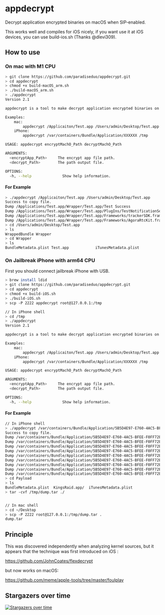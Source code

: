 # appdecrypt

Decrypt application encrypted binaries on macOS when SIP-enabled.

This works well and compiles for iOS nicely, if you want use it at iOS devices, you can use build-ios.sh (Thanks @dlevi309).

## How to use

### On mac with M1 CPU

```bash
> git clone https://github.com/paradiseduo/appdecrypt.git
> cd appdecrypt
> chmod +x build-macOS_arm.sh
> ./build-macOS_arm.sh
> ./appdecrypt
Version 2.1

appdecrypt is a tool to make decrypt application encrypted binaries on macOS when SIP-enabled.

Examples:
    mac:
        appdecrypt /Applicaiton/Test.app /Users/admin/Desktop/Test.app
    iPhone:
        appdecrypt /var/containers/Bundle/Application/XXXXXX /tmp

USAGE: appdecrypt encryptMachO_Path decryptMachO_Path

ARGUMENTS:
  <encryptApp_Path>     The encrypt app file path.
  <decrypt_Path>        The path output file.

OPTIONS:
  -h, --help              Show help information.
```

#### For Example

```bash
> ./appdecrypt /Applicaiton/Test.app /Users/admin/Desktop/Test.app
Success to copy file.
Dump /Applications/Test.app/Wrapper/Test.app/Test Success
Dump /Applications/Test.app/Wrapper/Test.app/PlugIns/TestNotificationService.appex/TestNotificationService Success
Dump /Applications/Test.app/Wrapper/Test.app/Frameworks/trackerSDK.framework/trackerSDK Success
Dump /Applications/Test.app/Wrapper/Test.app/Frameworks/AgoraRtcKit.framework/AgoraRtcKit Success
> cd /Users/admin/Desktop/Test.app
> ls
WrappedBundle Wrapper
> cd Wrapper
> ls
BundleMetadata.plist Test.app            iTunesMetadata.plist
```

### On Jailbreak iPhone with arm64 CPU

First you should connect jailbreak iPhone with USB.
```bash
> brew install ldid
> git clone https://github.com/paradiseduo/appdecrypt.git
> cd appdecrypt
> chmod +x build-iOS.sh
> ./build-iOS.sh
> scp -P 2222 appdecrypt root@127.0.0.1:/tmp

// In iPhone shell
> cd /tmp
> ./appdecrypt
Version 2.1

appdecrypt is a tool to make decrypt application encrypted binaries on macOS when SIP-enabled.

Examples:
    mac:
        appdecrypt /Applicaiton/Test.app /Users/admin/Desktop/Test.app
    iPhone:
        appdecrypt /var/containers/Bundle/Application/XXXXXX /tmp

USAGE: appdecrypt encryptMachO_Path decryptMachO_Path

ARGUMENTS:
  <encryptApp_Path>     The encrypt app file path.
  <decrypt_Path>        The path output file.

OPTIONS:
  -h, --help              Show help information.
```

#### For Example
```bash
// In iPhone shell
> ./appdecrypt /var/containers/Bundle/Application/5B5D4E97-E760-4AC5-BFEE-F0FF72EBB19E /tmp
Success to copy file.
Dump /var/containers/Bundle/Application/5B5D4E97-E760-4AC5-BFEE-F0FF72EBB19E/KingsRaid.app/KingsRaid Success
Dump /var/containers/Bundle/Application/5B5D4E97-E760-4AC5-BFEE-F0FF72EBB19E/KingsRaid.app/Frameworks/FBSDKGamingServicesKit.framework/FBSDKGamingServicesKit Success
Dump /var/containers/Bundle/Application/5B5D4E97-E760-4AC5-BFEE-F0FF72EBB19E/KingsRaid.app/Frameworks/FBLPromises.framework/FBLPromises Success
Dump /var/containers/Bundle/Application/5B5D4E97-E760-4AC5-BFEE-F0FF72EBB19E/KingsRaid.app/Frameworks/FBSDKShareKit.framework/FBSDKShareKit Success
Dump /var/containers/Bundle/Application/5B5D4E97-E760-4AC5-BFEE-F0FF72EBB19E/KingsRaid.app/Frameworks/GoogleUtilities.framework/GoogleUtilities Success
Dump /var/containers/Bundle/Application/5B5D4E97-E760-4AC5-BFEE-F0FF72EBB19E/KingsRaid.app/Frameworks/FBSDKLoginKit.framework/FBSDKLoginKit Success
Dump /var/containers/Bundle/Application/5B5D4E97-E760-4AC5-BFEE-F0FF72EBB19E/KingsRaid.app/Frameworks/nanopb.framework/nanopb Success
Dump /var/containers/Bundle/Application/5B5D4E97-E760-4AC5-BFEE-F0FF72EBB19E/KingsRaid.app/Frameworks/FBSDKCoreKit.framework/FBSDKCoreKit Success
Dump /var/containers/Bundle/Application/5B5D4E97-E760-4AC5-BFEE-F0FF72EBB19E/KingsRaid.app/Frameworks/Protobuf.framework/Protobuf Success
> cd Payload
> ls
BundleMetadata.plist  KingsRaid.app/  iTunesMetadata.plist
> tar -cvf /tmp/dump.tar ./


// In mac shell
> cd ~/Desktop
> scp -P 2222 root@127.0.0.1:/tmp/dump.tar .
dump.tar
```

## Principle
This was discovered independently when analyzing kernel sources, but it appears that the technique was first introduced on iOS : 

https://github.com/JohnCoates/flexdecrypt

but now works on macOS:

https://github.com/meme/apple-tools/tree/master/foulplay



## Stargazers over time

[![Stargazers over time](https://starchart.cc/paradiseduo/appdecrypt.svg)](https://starchart.cc/paradiseduo/appdecrypt)

